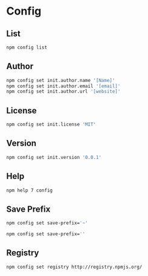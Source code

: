 # Config

## List

```sh
npm config list
```

## Author

```sh
npm config set init.author.name '[Name]'
npm config set init.author.email '[email]'
npm config set init.author.url '[website]'
```

## License

```sh
npm config set init.license 'MIT'
```

## Version

```sh
npm config set init.version '0.0.1'
```

## Help

```sh
npm help 7 config
```

## Save Prefix

```sh
npm config set save-prefix='~'
```

```sh
npm config set save-prefix=''
```

## Registry

```sh
npm config set registry http://registry.npmjs.org/
```
